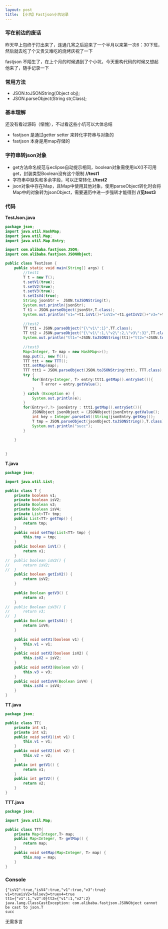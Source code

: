 ```yaml
---
layout: post
title: 【小坑】Fastjson小坑记录
---
```


### 写在前边的废话

昨天早上包终于打出来了，连通几宵之后迎来了一个半月以来第一次6：30下班，然后就去吃了个又贵又难吃的烧烤庆祝了一下

fastjson 不陌生了，在上个月的时候遇到了个小坑，今天重构代码的时候又想起他来了，随手记录一下

### 常用方法

- JSON.toJSONString(Object obj);
- JSON.parseObject(String str,Class);

### 基本理解

还没有看过源码（惭愧），不过看这些小坑可以大体总结

- fastjson 是通过getter setter 来转化字符串与对象的
- fastjson 本身是用map存储的

### 字符串转json对象

- get方法命名规范与eclipse自动提示相同，boolean对象需使用isX()不可用get，封装类型Boolean没有这个限制 __//test1__
- 字符串中缺失和多余字段，可以正常转化 __//test2__
- json对象中存在Map，且Map中使用其他对象，使用parseObject转化时会将Map中的对象转为jsonObject，需要遍历中进一步强转才能得到 __//见test3__

### 代码
__TestJson.java__

```java
package json;
import java.util.HashMap;
import java.util.Map;
import java.util.Map.Entry;

import com.alibaba.fastjson.JSON;
import com.alibaba.fastjson.JSONObject;

public class TestJson {
	public static void main(String[] args) {
		//test1
		T t = new T();
		t.setV1(true);
		t.setV2(true);
		t.setV3(true);
		t.setIsV4(true);
		String jsonStr =  JSON.toJSONString(t);
		System.out.println(jsonStr);
		T t1 = JSON.parseObject(jsonStr,T.class);
		System.out.println("v1="+t1.isV1()+"isV2="+t1.getIsV2()+"v3="+t1.getV3()+"v4="+t1.getIsV4());
		
		//test2
		TT tt1 = JSON.parseObject("{\"v1\":1}",TT.class);
		TT tt2 = JSON.parseObject("{\"v1\":1,\"v2\":2,\"v3\":3}",TT.class);
		System.out.println("tt1="+JSON.toJSONString(tt1)+"tt2="+JSON.toJSONString(tt2));
		
		//test3
		Map<Integer, T> map = new HashMap<>();
		map.put(1, new T());
		TTT ttt = new TTT();
		ttt.setMap(map);
		TTT ttt1 = JSON.parseObject(JSON.toJSONString(ttt), TTT.class);
		try {
			for(Entry<Integer, T> entry:ttt1.getMap().entrySet()){
				T error = entry.getValue();
			}
		} catch (Exception e) {
			System.out.println(e);
		}
		for(Entry<?,?> jsonEntry : ttt1.getMap().entrySet()){
			JSONObject jsonObject = (JSONObject)jsonEntry.getValue();
			int key = Integer.parseInt((String)jsonEntry.getKey());
			T tmp = JSON.parseObject(jsonObject.toJSONString(),T.class);
			System.out.println("succ");
		}
		
	}
	
	
}


```

__T.java__

```java
package json;

import java.util.List;

public class T {
	private boolean v1;
	private boolean isV2;
	private Boolean v3;
	private Boolean isV4;
	private List<TT> tmp;
	public List<TT> getTmp() {
		return tmp;
	}
	public void setTmp(List<TT> tmp) {
		this.tmp = tmp;
	}
	public boolean isV1() {
		return v1;
	}
//	public boolean isV2() {
//		return isV2;
//	}
	public boolean getIsV2() {
		return isV2;
	}
	
	public Boolean getV3() {
		return v3;
	}
//	public Boolean isV3() {
//		return v3;
//	}
	public Boolean getIsV4() {
		return isV4;
	}
	
	public void setV1(boolean v1) {
		this.v1 = v1;
	}
	public void setV2(boolean isV2) {
		this.isV2 = isV2;
	}
	public void setV3(Boolean v3) {
		this.v3 = v3;
	}
	public void setIsV4(Boolean isV4) {
		this.isV4 = isV4;
	}
}


```

__TT.java__

```java
package json;

public class TT{
	private int v1;
	private int v2;
	public void setV1(int v1) {
		this.v1 = v1;
	}
	public void setV2(int v2) {
		this.v2 = v2;
	}
	public int getV1() {
		return v1;
	}
	public int getV2() {
		return v2;
	}
}


```

__TTT.java__

```java
package json;

import java.util.Map;

public class TTT{
	private Map<Integer,T> map;
	public Map<Integer, T> getMap() {
		return map;
	}
	public void setMap(Map<Integer, T> map) {
		this.map = map;
	}
}

```

### Console

```
{"isV2":true,"isV4":true,"v1":true,"v3":true}
v1=trueisV2=falsev3=truev4=true
tt1={"v1":1,"v2":0}tt2={"v1":1,"v2":2}
java.lang.ClassCastException: com.alibaba.fastjson.JSONObject cannot be cast to json.T
succ
```

无需多言